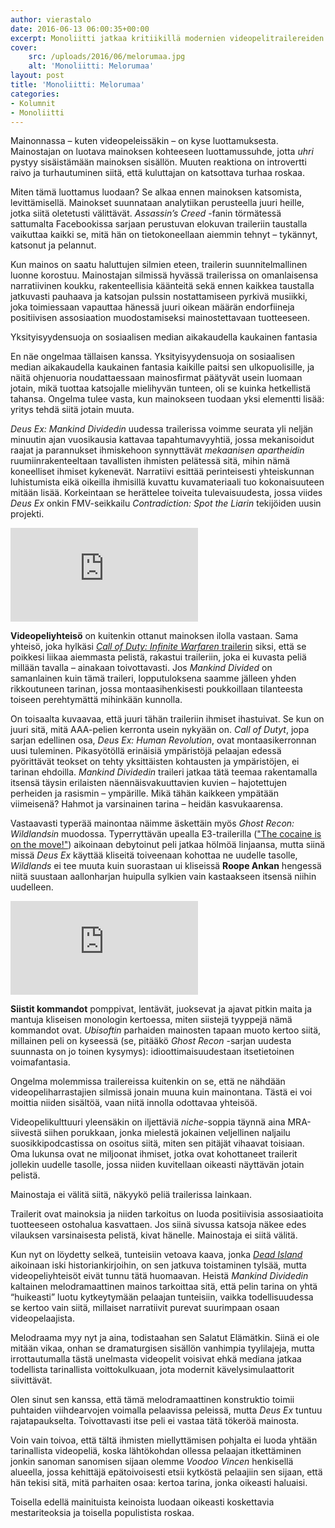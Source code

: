 ```yaml
---
author: vierastalo
date: 2016-06-13 06:00:35+00:00
excerpt: Monoliitti jatkaa kritiikillä modernien videopelitrailereiden pömpöösistä rakenteesta.
cover:
    src: /uploads/2016/06/melorumaa.jpg
    alt: 'Monoliitti: Melorumaa'
layout: post
title: 'Monoliitti: Melorumaa'
categories:
- Kolumnit
- Monoliitti
---
```


Mainonnassa – kuten videopeleissäkin – on kyse luottamuksesta. Mainostajan on luotava mainoksen kohteeseen luottamussuhde, jotta _uhri_ pystyy sisäistämään mainoksen sisällön. Muuten reaktiona on introvertti raivo ja turhautuminen siitä, että kuluttajan on katsottava turhaa roskaa.

Miten tämä luottamus luodaan? Se alkaa ennen mainoksen katsomista, levittämisellä. Mainokset suunnataan analytiikan perusteella juuri heille, jotka siitä oletetusti välittävät. _Assassin’s Creed_ -fanin törmätessä sattumalta Facebookissa sarjaan perustuvan elokuvan traileriin taustalla vaikuttaa kaikki se, mitä hän on tietokoneellaan aiemmin tehnyt – tykännyt, katsonut ja pelannut.

Kun mainos on saatu haluttujen silmien eteen, trailerin suunnitelmallinen luonne korostuu. Mainostajan silmissä hyvässä trailerissa on omanlaisensa narratiivinen koukku, rakenteellisia käänteitä sekä ennen kaikkea taustalla jatkuvasti pauhaava ja katsojan pulssin nostattamiseen pyrkivä musiikki, joka toimiessaan vapauttaa hänessä juuri oikean määrän endorfiineja positiivisen assosiaation muodostamiseksi mainostettavaan tuotteeseen.

<div class="pullquote">Yksityisyydensuoja on sosiaalisen median aikakaudella kaukainen fantasia</div>

En näe ongelmaa tällaisen kanssa. Yksityisyydensuoja on sosiaalisen median aikakaudella kaukainen fantasia kaikille paitsi sen ulkopuolisille, ja näitä ohjenuoria noudattaessaan mainosfirmat päätyvät usein luomaan jotain, mikä tuottaa katsojalle mielihyvän tunteen, oli se kuinka hetkellistä tahansa. Ongelma tulee vasta, kun mainokseen tuodaan yksi elementti lisää: yritys tehdä siitä jotain muuta.

_Deus Ex: Mankind Dividedin_ uudessa trailerissa voimme seurata yli neljän minuutin ajan vuosikausia kattavaa tapahtumavyyhtiä, jossa mekanisoidut raajat ja parannukset ihmiskehoon synnyttävät _mekaanisen apartheidin_ ruumiinrakenteeltaan tavallisten ihmisten pelätessä sitä, mihin nämä koneelliset ihmiset kykenevät. Narratiivi esittää perinteisesti yhteiskunnan luhistumista eikä oikeilla ihmisillä kuvattu kuvamateriaali tuo kokonaisuuteen mitään lisää. Korkeintaan se herättelee toiveita tulevaisuudesta, jossa viides _Deus Ex_ onkin FMV-seikkailu _Contradiction: Spot the Liarin_ tekijöiden uusin projekti.

<div class="embed">
    <iframe src="https://www.youtube.com/embed/4-MU5MgRV6U" frameborder="0" allowfullscreen></iframe>
</div>

**Videopeliyhteisö** on kuitenkin ottanut mainoksen ilolla vastaan. Sama yhteisö, joka hylkäsi [_Call of Duty: Infinite Warfaren_ trailerin](http://www.polygon.com/2016/5/5/11604660/call-of-duty-infinite-warfare-youtube-trailer-dislikes) siksi, että se poikkesi liikaa aiemmasta pelistä, rakastui traileriin, joka ei kuvasta peliä millään tavalla – ainakaan toivottavasti. Jos _Mankind Divided_ on samanlainen kuin tämä traileri, lopputuloksena saamme jälleen yhden rikkoutuneen tarinan, jossa montaasihenkisesti poukkoillaan tilanteesta toiseen perehtymättä mihinkään kunnolla.

On toisaalta kuvaavaa, että juuri tähän traileriin ihmiset ihastuivat. Se kun on juuri sitä, mitä AAA-pelien kerronta usein nykyään on. _Call of Dutyt_, jopa sarjan edellinen osa, _Deus Ex: Human Revolution_, ovat montaasikerronnan uusi tuleminen. Pikasyötöllä erinäisiä ympäristöjä pelaajan edessä pyörittävät teokset on tehty yksittäisten kohtausten ja ympäristöjen, ei tarinan ehdoilla. _Mankind Dividedin_ traileri jatkaa tätä teemaa rakentamalla itsensä täysin erilaisten näennäisvakuuttavien kuvien – hajotettujen perheiden ja rasismin – ympärille. Mikä tähän kaikkeen ympätään viimeisenä? Hahmot ja varsinainen tarina – heidän kasvukaarensa.

Vastaavasti typerää mainontaa näimme äskettäin myös _Ghost Recon: Wildlandsin_ muodossa. Typerryttävän upealla E3-trailerilla (["The cocaine is on the move!"](https://youtu.be/WdJub3Kz2wI?t=1m30s)) aikoinaan debytoinut peli jatkaa hölmöä linjaansa, mutta siinä missä _Deus Ex_ käyttää kliseitä toiveenaan kohottaa ne uudelle tasolle, _Wildlands_ ei tee muuta kuin suorastaan ui kliseissä **Roope Ankan** hengessä niitä suustaan aallonharjan huipulla sylkien vain kastaakseen itsensä niihin uudelleen.

<div class="embed">
    <iframe src="https://www.youtube.com/embed/Jmzo4KvRmsM" frameborder="0" allowfullscreen></iframe>
</div>

**Siistit kommandot** pomppivat, lentävät, juoksevat ja ajavat pitkin maita ja mantuja kliseisen monologin kertoessa, miten siistejä tyyppejä nämä kommandot ovat. _Ubisoftin_ parhaiden mainosten tapaan muoto kertoo siitä, millainen peli on kyseessä (se, pitääkö _Ghost Recon_ -sarjan uudesta suunnasta on jo toinen kysymys): idioottimaisuudestaan itsetietoinen voimafantasia.

Ongelma molemmissa trailereissa kuitenkin on se, että ne nähdään videopeliharrastajien silmissä jonain muuna kuin mainontana. Tästä ei voi moittia niiden sisältöä, vaan niitä innolla odottavaa yhteisöä.

Videopelikulttuuri yleensäkin on iljettäviä _niche_-soppia täynnä aina MRA-siivestä siihen porukkaan, jonka mielestä jokainen veljellinen naljailu suosikkipodcastissa on osoitus siitä, miten sen pitäjät vihaavat toisiaan. Oma lukunsa ovat ne miljoonat ihmiset, jotka ovat kohottaneet trailerit jollekin uudelle tasolle, jossa niiden kuvitellaan oikeasti näyttävän jotain pelistä.

<div class="pullquote">Mainostaja ei välitä siitä, näkyykö peliä trailerissa lainkaan.</div>

Trailerit ovat mainoksia ja niiden tarkoitus on luoda positiivisia assosiaatioita tuotteeseen ostohalua kasvattaen. Jos siinä sivussa katsoja näkee edes vilauksen varsinaisesta pelistä, kivat hänelle. Mainostaja ei siitä välitä.

Kun nyt on löydetty selkeä, tunteisiin vetoava kaava, jonka [_Dead Island_](https://www.youtube.com/watch?v=lZqrG1bdGtg) aikoinaan iski historiankirjoihin, on sen jatkuva toistaminen tylsää, mutta videopeliyhteisöt eivät tunnu tätä huomaavan. Heistä _Mankind Dividedin_ kaltainen melodramaattinen mainos tarkoittaa sitä, että pelin tarina on yhtä “huikeasti” luotu kytkeytymään pelaajan tunteisiin, vaikka todellisuudessa se kertoo vain siitä, millaiset narratiivit purevat suurimpaan osaan videopelaajista.

Melodraama myy nyt ja aina, todistaahan sen Salatut Elämätkin. Siinä ei ole mitään vikaa, onhan se dramaturgisen sisällön vanhimpia tyylilajeja, mutta irrottautumalla tästä unelmasta videopelit voisivat ehkä mediana jatkaa todellista tarinallista voittokulkuaan, jota modernit kävelysimulaattorit siivittävät.

Olen sinut sen kanssa, että tämä melodramaattinen konstruktio toimii puhtaiden viihdearvojen voimalla pelaavissa peleissä, mutta _Deus Ex_ tuntuu rajatapaukselta. Toivottavasti itse peli ei vastaa tätä tökeröä mainosta.

Voin vain toivoa, että tältä ihmisten miellyttämisen pohjalta ei luoda yhtään tarinallista videopeliä, koska lähtökohdan ollessa pelaajan itkettäminen jonkin sanoman sanomisen sijaan olemme _Voodoo Vincen_ henkisellä alueella, jossa kehittäjä epätoivoisesti etsii kytköstä pelaajiin sen sijaan, että hän tekisi sitä, mitä parhaiten osaa: kertoa tarina, jonka oikeasti haluaisi.

Toisella edellä mainituista keinoista luodaan oikeasti koskettavia mestariteoksia ja toisella populistista roskaa.
